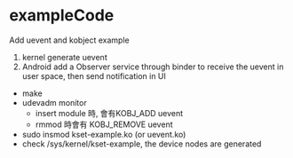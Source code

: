 # exampleCode

Add uevent and kobject example

1. kernel generate uevent
2. Android add a Observer service through binder to receive the uevent in user space, then send notification in UI

* make
* udevadm monitor
  * insert module 時, 會有KOBJ_ADD uevent
  * rmmod 時會有 KOBJ_REMOVE uevent
* sudo insmod kset-example.ko (or uevent.ko)
* check /sys/kernel/kset-example, the device nodes are generated
